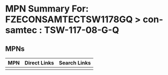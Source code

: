 



# MPN Summary For: FZECONSAMTECTSW1178GQ > con-samtec : TSW-117-08-G-Q

## MPNs
  

|MPN|Direct Links|Search Links|
| :--- | :--- | :--- |
||||
